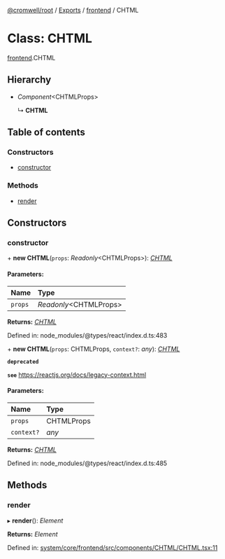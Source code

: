 [@cromwell/root](../README.md) / [Exports](../modules.md) / [frontend](../modules/frontend.md) / CHTML

# Class: CHTML

[frontend](../modules/frontend.md).CHTML

## Hierarchy

* *Component*<CHTMLProps\>

  ↳ **CHTML**

## Table of contents

### Constructors

- [constructor](frontend.chtml.md#constructor)

### Methods

- [render](frontend.chtml.md#render)

## Constructors

### constructor

\+ **new CHTML**(`props`: *Readonly*<CHTMLProps\>): [*CHTML*](frontend.chtml.md)

#### Parameters:

Name | Type |
:------ | :------ |
`props` | *Readonly*<CHTMLProps\> |

**Returns:** [*CHTML*](frontend.chtml.md)

Defined in: node_modules/@types/react/index.d.ts:483

\+ **new CHTML**(`props`: CHTMLProps, `context?`: *any*): [*CHTML*](frontend.chtml.md)

**`deprecated`** 

**`see`** https://reactjs.org/docs/legacy-context.html

#### Parameters:

Name | Type |
:------ | :------ |
`props` | CHTMLProps |
`context?` | *any* |

**Returns:** [*CHTML*](frontend.chtml.md)

Defined in: node_modules/@types/react/index.d.ts:485

## Methods

### render

▸ **render**(): *Element*

**Returns:** *Element*

Defined in: [system/core/frontend/src/components/CHTML/CHTML.tsx:11](https://github.com/CromwellCMS/Cromwell/blob/b0001b2/system/core/frontend/src/components/CHTML/CHTML.tsx#L11)
